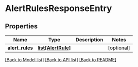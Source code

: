 # AlertRulesResponseEntry

## Properties
| Name            | Type                                | Description | Notes      |
| --------------- | ----------------------------------- | ----------- | ---------- |
| **alert_rules** | [**list[AlertRule]**](AlertRule.md) |             | [optional] |

[[Back to Model list]](../README.md#documentation-for-models) [[Back to API list]](../README.md#documentation-for-api-endpoints) [[Back to README]](../README.md)
